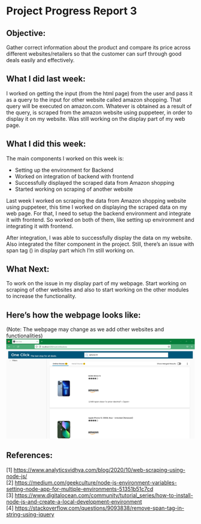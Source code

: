 # Project Progress Report 3

## Objective: 
Gather correct information about the product and compare its price across different websites/retailers so that the customer can surf through good deals easily and effectively. 

## What I did last week: 
I worked on getting the input (from the html page) from the user and pass it as a query to the input for other website called amazon shopping. That query will be executed on amazon.com. Whatever is obtained as a result of the query, is scraped from the amazon website using puppeteer, in order to display it on my website. Was still working on the display part of my web page.

## What I did this week: 
The main components I worked on this week is: 
- Setting up the environment for Backend
- Worked on integration of backend with frontend 
- Successfully displayed the scraped data from Amazon shopping
- Started working on scraping of another website

Last week I worked on scraping the data from Amazon shopping website using puppeteer, this time I worked on displaying the scraped data on my web page. For that, I need to setup the backend environment and integrate it with frontend. So worked on both of them, like setting up environment and integrating it with frontend.

After integration, I was able to successfully display the data on my website. Also integrated the filter component in the project. Still, there’s an issue with span tag (<span>) in display part which I’m still working on. 

## What Next: 
To work on the issue in my display part of my webpage. Start working on scraping of other websites and also to start working on the other modules to increase the functionality.

## Here’s how the webpage looks like:
(Note: The webpage may change as we add other websites and functionalities)
![text](https://github.com/tirth-kothari/5130f2022/blob/main/3rd_weekly_project_progress_report/Screenshot%202022-11-15%20150336.png)

## References:
[1] https://www.analyticsvidhya.com/blog/2020/10/web-scraping-using-node-js/  
  [2] https://medium.com/geekculture/node-js-environment-variables-setting-node-app-for-multiple-environments-51351b51c7cd  
  [3] https://www.digitalocean.com/community/tutorial_series/how-to-install-node-js-and-create-a-local-development-environment  
  [4] https://stackoverflow.com/questions/9093838/remove-span-tag-in-string-using-jquery
